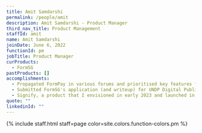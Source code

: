 ```yaml
---
title: Amit Samdarshi
permalink: /people/amit
description: Amit Samdarshi - Product Manager
third_nav_title: Product Management
staffId: amit
name: Amit Samdarshi
joinDate: June 6, 2022
functionId: pm
jobTitle: Product Manager
curProducts:
  - FormSG
pastProducts: []
accomplishments:
  - Propagated FormPay in various forums and prioritised key features for reaching PMF, to ensure exponential growth in the number of transactions (240% up), forms (590% up), agencies (257% up), and total payment amount (700% up) compared to the last cycle.
  - Submitted FormSG's application (and writeup) for UNDP Digital Public Good accreditation and kept following up for 9 months while facilitating various technical and documentation changes to ensure FormSG's successful accreditation as the 147th DPG in the world.
  - Signify, a product that I envisioned in early 2023 and launched in mid 2023 has been able to save $10M in planned cost by successfully piloting with various MOH institutions, on track to become the de-facto signing solution for PHIs.
quote: ""
linkedinId: ""
---
```


{% include staff.html staff=page color=site.colors.function-colors.pm %}
